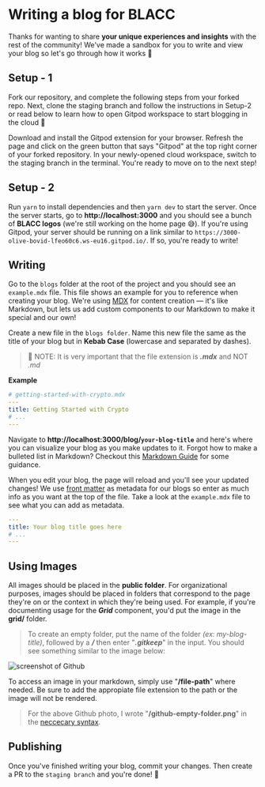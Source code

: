 # Writing a blog for BLACC

Thanks for wanting to share **your unique experiences and insights** with the rest of the community! We've made a sandbox for you to write and view your blog so let's go through how it works 🚀

## Setup - 1
Fork our repository, and complete the following steps from your forked repo.
Next, clone the staging branch and follow the instructions in Setup-2 or read below to learn how to open Gitpod workspace to start blogging in the cloud 🤩

Download and install the Gitpod extension for your browser. Refresh the page and click on the green button that says "Gitpod" at the top right corner of your forked repository. In your newly-opened cloud workspace, switch to the staging branch in the terminal. You're ready to move on to the next step!

## Setup - 2
Run `yarn` to install dependencies and then `yarn dev` to start the server. Once the server starts, go to **http://localhost:3000** and you should see a bunch of **BLACC logos** (we're still working on the home page 😅). If you're using Gitpod, your server should be running on a link similar to `https://3000-olive-bovid-lfeo60c6.ws-eu16.gitpod.io/`. If so, you're ready to write!

## Writing

Go to the `blogs` folder at the root of the project and you should see an `example.mdx` file. This file shows an example for you to reference when creating your blog. We're using [MDX](https://mdxjs.com/) for content creation — it's like Markdown, but lets us add custom components to our Markdown to make it special and our own!

Create a new file in the `blogs folder`. Name this new file the same as the title of your blog but in **Kebab Case** (lowercase and separated by dashes).

> 🚨 NOTE: It is very important that the file extension is **_.mdx_** and NOT _.md_

**Example**

```yaml
# getting-started-with-crypto.mdx
---
title: Getting Started with Crypto
# ...
---
```

Navigate to **http://localhost:3000/blog/`your-blog-title`** and here's where you can visualize your blog as you make updates to it. Forgot how to make a bulleted list in Markdown? Checkout this [Markdown Guide](https://www.markdownguide.org/basic-syntax/) for some guidance.

When you edit your blog, the page will reload and you'll see your updated changes! We use [front matter](https://assemble.io/docs/YAML-front-matter.html) as metadata for our blogs so enter as much info as you want at the top of the file. Take a look at the `example.mdx` file to see what you can add as metadata.

```yaml
---
title: Your blog title goes here
# ...
---
```

## Using Images

All images should be placed in the **public folder**. For organizational purposes, images should be placed in folders that correspond to the page
they're on or the context in which they're being used. For example, if you're documenting usage for the _**Grid**_ component, you'd put the image in
the **grid/** folder.

> To create an empty folder, put the name of the folder _(ex: my-blog-title)_, followed by a _**/**_ then enter "_**.gitkeep**_" in the input. You should see something similar to the image below:

![screenshot of Github](/github-empty-folder.png)

To access an image in your markdown, simply use "**/file-path**" where needed. Be sure to add the appropiate file extension to the path or the image will not be rendered.

> For the above Github photo, I wrote "**/github-empty-folder.png**" in the [neccecary syntax](https://www.markdownguide.org/basic-syntax/#images-1).

## Publishing
Once you've finished writing your blog, commit your changes.
Then create a PR to the `staging branch` and you're done! 🥳